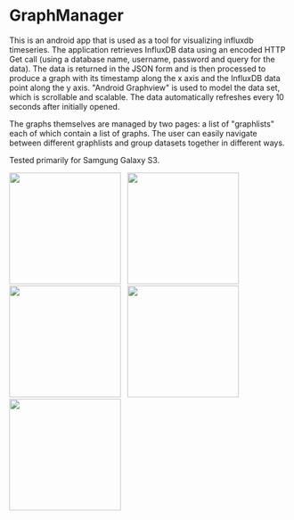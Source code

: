 GraphManager
================

This is an android app that is used as a tool for visualizing influxdb timeseries. The application retrieves InfluxDB data using an encoded HTTP Get call (using a database name, username, password and query for the data). The data is returned in the JSON form and is then processed to produce a graph with its timestamp along the x axis and the InfluxDB data point along the y axis. "Android Graphview" is used to model the data set, which is scrollable and scalable. The data automatically refreshes every 10 seconds after initially opened. 

The graphs themselves are managed by two pages: a list of "graphlists" each of which contain a list of graphs. The user can easily navigate between different graphlists and group datasets together in different ways. 

Tested primarily for Samgung Galaxy S3.

<img src="https://cloud.githubusercontent.com/assets/7840727/3986690/31e80dbe-289d-11e4-9058-2feb994812e0.png" height="200" /> &nbsp;
<img src="https://cloud.githubusercontent.com/assets/7840727/3986686/31723d46-289d-11e4-8dfe-e611092714d0.png" height="200" /> &nbsp;
<img src="https://cloud.githubusercontent.com/assets/7840727/3986689/31e6a500-289d-11e4-9ea7-cf5de4685a4f.png" height="200" /> &nbsp;
<img src="https://cloud.githubusercontent.com/assets/7840727/3986687/3190e214-289d-11e4-9c68-d15d0c19c91a.png" height="200" /> &nbsp;
<img src="https://cloud.githubusercontent.com/assets/7840727/3986688/31aac36e-289d-11e4-89aa-e4ecd26d9959.png" height="200" />
